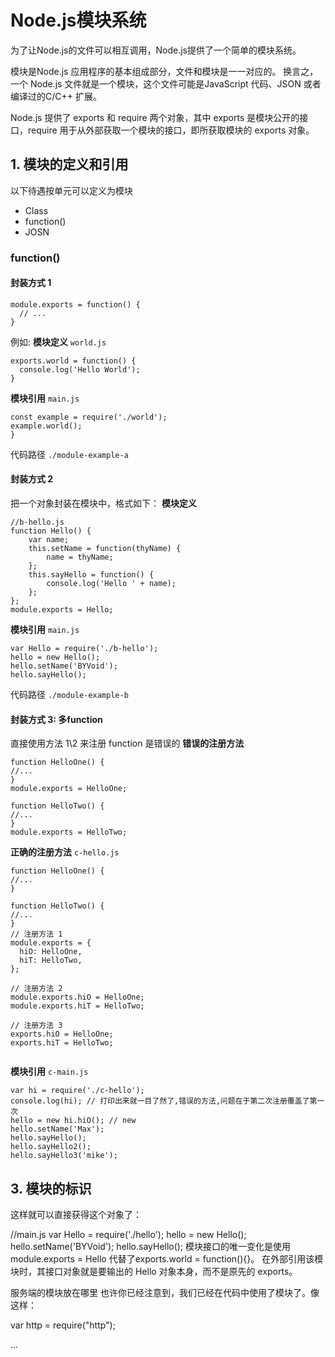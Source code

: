 # Node.js模块系统

为了让Node.js的文件可以相互调用，Node.js提供了一个简单的模块系统。

模块是Node.js 应用程序的基本组成部分，文件和模块是一一对应的。
换言之，一个 Node.js 文件就是一个模块，这个文件可能是JavaScript 代码、JSON 或者编译过的C/C++ 扩展。

Node.js 提供了 exports 和 require 两个对象，其中 exports 是模块公开的接口，require 用于从外部获取一个模块的接口，即所获取模块的 exports 对象。

## 1. 模块的定义和引用

以下待遇按单元可以定义为模块

- Class
- function()
- JOSN



### function()

#### 封装方式 1

```JS
module.exports = function() {
  // ...
}
```

例如:
**模块定义**
`world.js`

```JS
exports.world = function() {
  console.log('Hello World');
}
```

**模块引用**
`main.js`

```JS
const example = require('./world');
example.world();
}
```

代码路径
`./module-example-a`

#### 封装方式 2

把一个对象封装在模块中，格式如下：
**模块定义**

```JS
//b-hello.js 
function Hello() { 
    var name; 
    this.setName = function(thyName) { 
        name = thyName; 
    }; 
    this.sayHello = function() { 
        console.log('Hello ' + name); 
    }; 
}; 
module.exports = Hello;
```

**模块引用**
`main.js`

```JS
var Hello = require('./b-hello'); 
hello = new Hello(); 
hello.setName('BYVoid'); 
hello.sayHello(); 

```

代码路径
`./module-example-b`


#### 封装方式 3: 多function

直接使用方法 1\2 来注册 function 是错误的
**错误的注册方法**

```JS
function HelloOne() {
//...
}
module.exports = HelloOne;

function HelloTwo() {
//...
}
module.exports = HelloTwo;
```

**正确的注册方法**
`c-hello.js`

```JS
function HelloOne() {
//...
}

function HelloTwo() {
//...
}
// 注册方法 1
module.exports = {
  hiO: HelloOne,
  hiT: HelloTwo,
};

// 注册方法 2
module.exports.hiO = HelloOne;
module.exports.hiT = HelloTwo;

// 注册方法 3
exports.hiO = HelloOne;
exports.hiT = HelloTwo;
 
```

**模块引用**
`c-main.js`

```JS
var hi = require('./c-hello');
console.log(hi); // 打印出来就一目了然了,错误的方法,问题在于第二次注册覆盖了第一次
hello = new hi.hiO(); // new 
hello.setName('Max');
hello.sayHello();
hello.sayHello2();
hello.sayHello3('mike');

```


## 3. 模块的标识




这样就可以直接获得这个对象了：

//main.js 
var Hello = require('./hello'); 
hello = new Hello(); 
hello.setName('BYVoid'); 
hello.sayHello(); 
模块接口的唯一变化是使用 module.exports = Hello 代替了exports.world = function(){}。 在外部引用该模块时，其接口对象就是要输出的 Hello 对象本身，而不是原先的 exports。

服务端的模块放在哪里
也许你已经注意到，我们已经在代码中使用了模块了。像这样：

var http = require("http");

...
